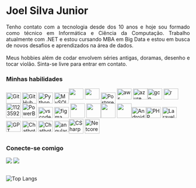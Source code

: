 # Joel Silva Junior

<p align="justify">Tenho contato com a tecnologia desde dos 10 anos e hoje sou formado como técnico em Informática e Ciência da Computação. Trabalho atualmente com .NET e estou cursando MBA em Big Data e estou em busca de novos desafios e aprendizados na área de dados. 
<br><br>
Meus hobbies além de codar envolvem séries antigas, doramas, desenho e tocar violão. Sinta-se livre para entrar em contato.
</p>


### Minhas habilidades
<div style="display: inline_block">
  <img align="center" alt="Git" height="30" width="40" src="https://cdn.jsdelivr.net/gh/devicons/devicon/icons/git/git-plain.svg">
  <img align="center" alt="GitHub" height="30" width="40" src="https://cdn.jsdelivr.net/gh/devicons/devicon/icons/github/github-original.svg">
  <img align="center" alt="Python" height="30" width="40" src="https://cdn.jsdelivr.net/gh/devicons/devicon/icons/python/python-original.svg">
  <img align="center" alt="MySQL" height="30" width="40" src="https://cdn.jsdelivr.net/gh/devicons/devicon/icons/mysql/mysql-original-wordmark.svg"><img src="https://upload.wikimedia.org/wikipedia/commons/5/50/Oracle_logo.svg" width="40" height="30"/> <img src="https://miro.medium.com/v2/resize:fit:640/format:webp/1*KTDZHTVaVbvbyhIf2PmBAw.png" width="40" height="30"/>
  <img align="center" alt="PostgreSQL" height="30" width="40" src="https://cdn.jsdelivr.net/gh/devicons/devicon/icons/postgresql/postgresql-original.svg"/>
   <img src="https://cdn.iconscout.com/icon/free/png-512/aws-1869025-1583149.png" alt="aws" width="40" height="30"/> <img src="https://www.vectorlogo.zone/logos/microsoft_azure/microsoft_azure-icon.svg" alt="azure" width="40" height="30"/><img src="https://www.vectorlogo.zone/logos/google_cloud/google_cloud-icon.svg" alt="gcp" width="40" height="30"/>  
 <img src="https://cdn.jsdelivr.net/gh/devicons/devicon/icons/r/r-original.svg" alt="r" width="40" height="30"/> <img src="https://deze4bkinrapp.cloudfront.net/uploads/polyworks/_logoXs/Loop-2.png?mtime=20210203155704-1612367824&focal=none&tmtime=20210312105952-1612367824" alt="112359213" width="40" height="40"/> 
<img src="https://raw.githubusercontent.com/microsoft/PowerBI-Icons/main/PNG/Power-BI.png" alt="PowerBI" width="40" height="40"/>    <img src="https://cdn.jsdelivr.net/gh/devicons/devicon/icons/vscode/vscode-original-wordmark.svg" alt="vscode" width="40" height="30"/>  <img src="https://www.vectorlogo.zone/logos/figma/figma-icon.svg" alt="figma" width="40" height="30"/>
<img src="https://cdn.jsdelivr.net/gh/devicons/devicon/icons/html5/html5-plain.svg" width="40" height="40"/>
<img src="https://cdn.jsdelivr.net/gh/devicons/devicon/icons/css3/css3-plain.svg" width="40" height="40"/><img src="https://cdn.jsdelivr.net/gh/devicons/devicon/icons/javascript/javascript-plain.svg" width="40" height="40"/>
<img src="https://tools.avans.nl/tools/image/Ispt2s40ff.jpg" width="40" height="40"/><img alt="Android" height="30" width="40" src="https://cdn.jsdelivr.net/gh/devicons/devicon/icons/android/android-original.svg" /><img width="40" height="30" src="https://cdn.jsdelivr.net/gh/devicons/devicon/icons/php/php-original.svg" alt="PHP"/>
<img width="40" height="30" src="https://cdn.jsdelivr.net/gh/devicons/devicon/icons/laravel/laravel-plain.svg" alt="Laravel" /> <img align="center" alt="GPT" height="30" width="40" src="https://static.vecteezy.com/system/resources/previews/022/841/114/original/chatgpt-logo-transparent-background-free-png.png"> <img align="center" alt="Chatbot" height="30" width="40" src="https://cdn-icons-png.flaticon.com/512/2068/2068998.png"> <img align="center" alt="Chatbot" height="30" width="40" src="https://cdn.jsdelivr.net/gh/devicons/devicon/icons/react/react-original.svg"> <img align="center" alt="angular" height="30" width="40" src="https://miro.medium.com/max/256/1*3H6_a9Srb655m3NiqlbbKQ.png"><img align="center" alt="CSharp" height="40" width="40" src="https://cdn-icons-png.flaticon.com/512/6132/6132221.png">
  <img align="center" alt="Netcore" height="40" width="40" src="https://adrianwilczynski.gallerycdn.vsassets.io/extensions/adrianwilczynski/asp-net-core-snippet-pack/1.51.0/1586892181474/Microsoft.VisualStudio.Services.Icons.Default">
</div>

##

### Conecte-se comigo
<div> 
    <a href="https://www.linkedin.com/in/joel-silva-junior" target="_blank"><img src="https://img.shields.io/badge/-LinkedIn-%230077B5?style=for-the-badge&logo=linkedin&logoColor=white" target="_blank"></a>
    <a href = "mailto:joel_sjunior@hotmail.com"><img src="https://img.shields.io/badge/-Outlook-%23333?style=for-the-badge&logo=microsoft-outlook&logoColor=white" target="_blank"></a>
</div>

##
![Top Langs](https://github-readme-stats-git-masterrstaa-rickstaa.vercel.app/api/top-langs/?username=Joel-Junior&bg_color=000&border_color=30A3DC&title_color=E94D5F&text_color=FFF)
